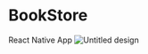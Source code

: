 # BookStore
 React Native App
![Untitled design](https://user-images.githubusercontent.com/52954202/164235831-4e82d4f1-5205-456f-a258-3dcab06cbbe6.png)
